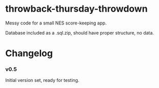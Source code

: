 throwback-thursday-throwdown
============================

Messy code for a small NES score-keeping app. 

Database included as a .sql.zip, should have proper structure, no data. 

**Changelog**
=============
### v0.5
Initial version set, ready for testing. 
